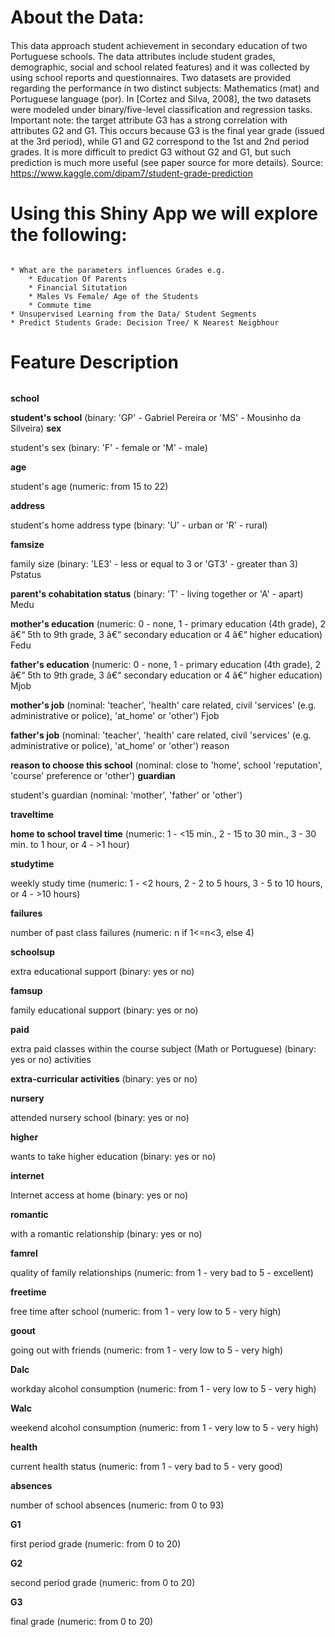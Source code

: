 # About the Data: <h4>
This data approach student achievement in secondary education of two Portuguese schools. The data attributes include student grades, demographic, social and school related features) and it was collected by using school reports and questionnaires. Two datasets are provided regarding the performance in two distinct subjects: Mathematics (mat) and Portuguese language (por). In [Cortez and Silva, 2008], the two datasets were modeled under binary/five-level classification and regression tasks. Important note: the target attribute G3 has a strong correlation with attributes G2 and G1. This occurs because G3 is the final year grade (issued at the 3rd period), while G1 and G2 correspond to the 1st and 2nd period grades. It is more difficult to predict G3 without G2 and G1, but such prediction is much more useful (see paper source for more details).
Source: https://www.kaggle.com/dipam7/student-grade-prediction

# Using this Shiny App we will explore the following:<h6>

	* What are the parameters influences Grades e.g.
		* Education Of Parents
		* Financial Situtation
		* Males Vs Female/ Age of the Students
		* Commute time
	* Unsupervised Learning from the Data/ Student Segments
	* Predict Students Grade: Decision Tree/ K Nearest Neigbhour
	

# Feature Description <h6>
**school**

**student's school** (binary: 'GP' - Gabriel Pereira or 'MS' - Mousinho da Silveira)
**sex**

student's sex (binary: 'F' - female or 'M' - male)

**age**

student's age (numeric: from 15 to 22)

**address**

student's home address type (binary: 'U' - urban or 'R' - rural)

**famsize**

family size (binary: 'LE3' - less or equal to 3 or 'GT3' - greater than 3)
Pstatus

**parent's cohabitation status** (binary: 'T' - living together or 'A' - apart)
Medu

**mother's education** (numeric: 0 - none, 1 - primary education (4th grade), 2 â€“ 5th to 9th grade, 3 â€“ secondary education or 4 â€“ higher education)
Fedu

**father's education** (numeric: 0 - none, 1 - primary education (4th grade), 2 â€“ 5th to 9th grade, 3 â€“ secondary education or 4 â€“ higher education)
Mjob

**mother's job** (nominal: 'teacher', 'health' care related, civil 'services' (e.g. administrative or police), 'at_home' or 'other')
Fjob

**father's job** (nominal: 'teacher', 'health' care related, civil 'services' (e.g. administrative or police), 'at_home' or 'other')
reason

**reason to choose this school** (nominal: close to 'home', school 'reputation', 'course' preference or 'other')
**guardian**

student's guardian (nominal: 'mother', 'father' or 'other')

**traveltime**

**home to school travel time** (numeric: 1 - <15 min., 2 - 15 to 30 min., 3 - 30 min. to 1 hour, or 4 - >1 hour)


**studytime**

weekly study time (numeric: 1 - <2 hours, 2 - 2 to 5 hours, 3 - 5 to 10 hours, or 4 - >10 hours)

**failures**

number of past class failures (numeric: n if 1<=n<3, else 4)

**schoolsup**

extra educational support (binary: yes or no)

**famsup**

family educational support (binary: yes or no)

**paid**

extra paid classes within the course subject (Math or Portuguese) (binary: yes or no)
activities

**extra-curricular activities** (binary: yes or no)

**nursery**

attended nursery school (binary: yes or no)

**higher**

wants to take higher education (binary: yes or no)

**internet**

Internet access at home (binary: yes or no)

**romantic**

with a romantic relationship (binary: yes or no)

**famrel**

quality of family relationships (numeric: from 1 - very bad to 5 - excellent)

**freetime**

free time after school (numeric: from 1 - very low to 5 - very high)

**goout**

going out with friends (numeric: from 1 - very low to 5 - very high)

**Dalc**

workday alcohol consumption (numeric: from 1 - very low to 5 - very high)

**Walc**

weekend alcohol consumption (numeric: from 1 - very low to 5 - very high)

**health**

current health status (numeric: from 1 - very bad to 5 - very good)

**absences**

number of school absences (numeric: from 0 to 93)

**G1**

first period grade (numeric: from 0 to 20)

**G2**

second period grade (numeric: from 0 to 20)

**G3**

final grade (numeric: from 0 to 20)
